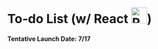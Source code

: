 
<h1>To-do List (w/ React <a href="https://reactjs.org/" target="_blank" rel="noreferrer"><img src="https://raw.githubusercontent.com/danielcranney/readme-generator/main/public/icons/skills/react-colored.svg" width="36" height="36" alt="React" /></a>)</h1>




<h4>Tentative Launch Date: 7/17</h4>

